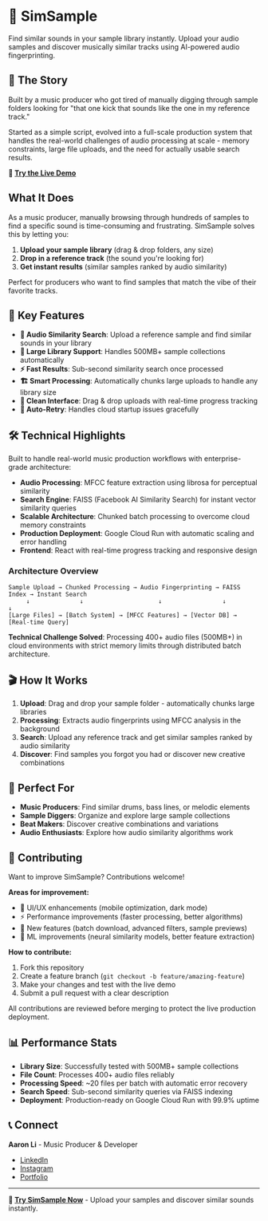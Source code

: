 # 🎵 SimSample

Find similar sounds in your sample library instantly. Upload your audio samples and discover musically similar tracks using AI-powered audio fingerprinting.
## 🧠 The Story

Built by a music producer who got tired of manually digging through sample folders looking for "that one kick that sounds like the one in my reference track." 

Started as a simple script, evolved into a full-scale production system that handles the real-world challenges of audio processing at scale - memory constraints, large file uploads, and the need for actually usable search results.

**🚀 [Try the Live Demo](https://simsample-371783151021.us-central1.run.app/)**


## What It Does

As a music producer, manually browsing through hundreds of samples to find a specific sound is time-consuming and frustrating. SimSample solves this by letting you:

1. **Upload your sample library** (drag & drop folders, any size)
2. **Drop in a reference track** (the sound you're looking for) 
3. **Get instant results** (similar samples ranked by audio similarity)

Perfect for producers who want to find samples that match the vibe of their favorite tracks.

## 🎯 Key Features

- **🎵 Audio Similarity Search**: Upload a reference sample and find similar sounds in your library
- **📁 Large Library Support**: Handles 500MB+ sample collections automatically
- **⚡ Fast Results**: Sub-second similarity search once processed
- **🏗️ Smart Processing**: Automatically chunks large uploads to handle any library size
- **📱 Clean Interface**: Drag & drop uploads with real-time progress tracking
- **🔄 Auto-Retry**: Handles cloud startup issues gracefully

## 🛠️ Technical Highlights

Built to handle real-world music production workflows with enterprise-grade architecture:

- **Audio Processing**: MFCC feature extraction using librosa for perceptual similarity
- **Search Engine**: FAISS (Facebook AI Similarity Search) for instant vector similarity queries  
- **Scalable Architecture**: Chunked batch processing to overcome cloud memory constraints
- **Production Deployment**: Google Cloud Run with automatic scaling and error handling
- **Frontend**: React with real-time progress tracking and responsive design

### Architecture Overview

```
Sample Upload → Chunked Processing → Audio Fingerprinting → FAISS Index → Instant Search
     ↓              ↓                     ↓                 ↓            ↓
[Large Files] → [Batch System] → [MFCC Features] → [Vector DB] → [Real-time Query]
```

**Technical Challenge Solved**: Processing 400+ audio files (500MB+) in cloud environments with strict memory limits through distributed batch architecture.

## 🎬 How It Works

1. **Upload**: Drag and drop your sample folder - automatically chunks large libraries
2. **Processing**: Extracts audio fingerprints using MFCC analysis in the background  
3. **Search**: Upload any reference track and get similar samples ranked by audio similarity
4. **Discover**: Find samples you forgot you had or discover new creative combinations

## 🎵 Perfect For

- **Music Producers**: Find similar drums, bass lines, or melodic elements
- **Sample Diggers**: Organize and explore large sample collections  
- **Beat Makers**: Discover creative combinations and variations
- **Audio Enthusiasts**: Explore how audio similarity algorithms work

## 🤝 Contributing

Want to improve SimSample? Contributions welcome!

**Areas for improvement:**
- 🎨 UI/UX enhancements (mobile optimization, dark mode)
- ⚡ Performance improvements (faster processing, better algorithms)  
- 🔧 New features (batch download, advanced filters, sample previews)
- 🧠 ML improvements (neural similarity models, better feature extraction)

**How to contribute:**
1. Fork this repository
2. Create a feature branch (`git checkout -b feature/amazing-feature`)
3. Make your changes and test with the live demo
4. Submit a pull request with a clear description

All contributions are reviewed before merging to protect the live production deployment.

## 📊 Performance Stats

- **Library Size**: Successfully tested with 500MB+ sample collections
- **File Count**: Processes 400+ audio files reliably  
- **Processing Speed**: ~20 files per batch with automatic error recovery
- **Search Speed**: Sub-second similarity queries via FAISS indexing
- **Deployment**: Production-ready on Google Cloud Run with 99.9% uptime



## 📞 Connect

**Aaron Li** - Music Producer & Developer

- [LinkedIn](https://linkedin.com/in/aaron-li-0b4161248) 
- [Instagram](https://instagram.com/_aaronlii)
- [Portfolio](https://github.com/aaronli16)

---

**🚀 [Try SimSample Now](https://simsample-371783151021.us-central1.run.app/)** - Upload your samples and discover similar sounds instantly.
